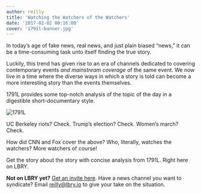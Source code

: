 ```yaml
---
author: reilly
title: 'Watching the Watchers of the Watchers'
date: '2017-02-02 00:16:00'
cover: '1791l-banner.jpg'
---
```

In today’s age of fake news, real news, and just plain biased “news,” it can be a time-consuming task unto itself finding the true story.

Luckily, this trend has given rise to an era of channels dedicated to covering contemporary events *and mainstream coverage* of the same event. We now live in a time where the diverse ways in which a story is told can become a more interesting story than the events themselves.

1791L provides some top-notch analysis of the topic of the day in a digestible short-documentary style.

![1791L](/img/news/1791l-inline.png)

UC Berkeley riots? Check.
Trump’s election? Check.
Women’s march? Check.

How did CNN and Fox cover the above? Who, literally, watches the watchers? More watchers of course!

Get the story about the story with concise analysis from 1791L. Right here on LBRY.

**Not on LBRY yet?** [Get an invite here](https://lbry.io/get). Have a news channel you want to syndicate? Email reilly@lbry.io to give your take on the situation.
